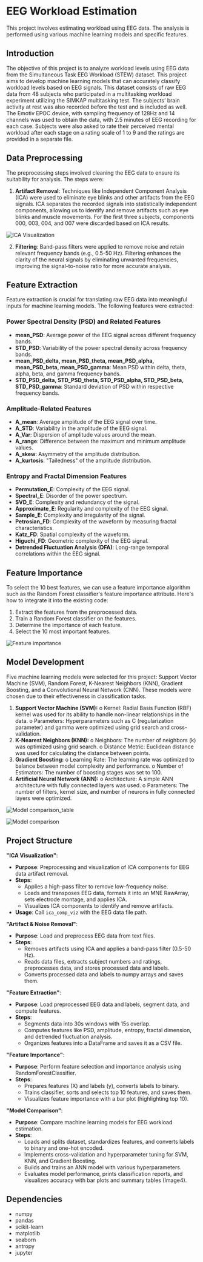 # EEG Workload Estimation
This project involves estimating workload using EEG data. The analysis is performed using various machine learning models and specific features.

## Introduction
The objective of this project is to analyze workload levels using EEG data from the Simultaneous Task EEG Workload (STEW) dataset. This project aims to develop machine learning models that can accurately classify workload levels based on EEG signals.
This dataset consists of raw EEG data from 48 subjects who participated in a multitasking workload experiment utilizing the SIMKAP multitasking test. The subjects’ brain activity at rest was also recorded before the test and is included as well. The Emotiv EPOC device, with sampling frequency of 128Hz and 14 channels was used to obtain the data, with 2.5 minutes of EEG recording for each case. Subjects were also asked to rate their perceived mental workload after each stage on a rating scale of 1 to 9 and the ratings are provided in a separate file.

## Data Preprocessing
The preprocessing steps involved cleaning the EEG data to ensure its suitability for analysis. The steps were:

1. **Artifact Removal**: Techniques like Independent Component Analysis (ICA) were used to eliminate eye blinks and other artifacts from the EEG signals. ICA separates the recorded signals into statistically independent components, allowing us to identify and remove artifacts such as eye blinks and muscle movements. For the first three subjects, components 000, 003, 004, and 007 were discarded based on ICA results.

![ICA Visualization](images/ICA%20Viz.png)

2. **Filtering**: Band-pass filters were applied to remove noise and retain relevant frequency bands (e.g., 0.5-50 Hz). Filtering enhances the clarity of the neural signals by eliminating unwanted frequencies, improving the signal-to-noise ratio for more accurate analysis.

## Feature Extraction
Feature extraction is crucial for translating raw EEG data into meaningful inputs for machine learning models. The following features were extracted:

### Power Spectral Density (PSD) and Related Features
- **mean_PSD**: Average power of the EEG signal across different frequency bands.
- **STD_PSD**: Variability of the power spectral density across frequency bands.
- **mean_PSD_delta, mean_PSD_theta, mean_PSD_alpha, mean_PSD_beta, mean_PSD_gamma**: Mean PSD within delta, theta, alpha, beta, and gamma frequency bands.
- **STD_PSD_delta, STD_PSD_theta, STD_PSD_alpha, STD_PSD_beta, STD_PSD_gamma**: Standard deviation of PSD within respective frequency bands.

### Amplitude-Related Features
- **A_mean**: Average amplitude of the EEG signal over time.
- **A_STD**: Variability in the amplitude of the EEG signal.
- **A_Var**: Dispersion of amplitude values around the mean.
- **A_range**: Difference between the maximum and minimum amplitude values.
- **A_skew**: Asymmetry of the amplitude distribution.
- **A_kurtosis**: "Tailedness" of the amplitude distribution.

### Entropy and Fractal Dimension Features
- **Permutation_E**: Complexity of the EEG signal.
- **Spectral_E**: Disorder of the power spectrum.
- **SVD_E**: Complexity and redundancy of the signal.
- **Approximate_E**: Regularity and complexity of the EEG signal.
- **Sample_E**: Complexity and irregularity of the signal.
- **Petrosian_FD**: Complexity of the waveform by measuring fractal characteristics.
- **Katz_FD**: Spatial complexity of the waveform.
- **Higuchi_FD**: Geometric complexity of the EEG signal.
- **Detrended Fluctuation Analysis (DFA)**: Long-range temporal correlations within the EEG signal.

## Feature Importance
To select the 10 best features, we can use a feature importance algorithm such as the Random Forest classifier's feature importance attribute. Here's how to integrate it into the existing code:
1.	Extract the features from the preprocessed data.
2.	Train a Random Forest classifier on the features.
3.	Determine the importance of each feature.
4.	Select the 10 most important features.

![Feature importance](images/Feature%20Importance.png)

## Model Development
Five machine learning models were selected for this project: Support Vector Machine (SVM), Random Forest, K-Nearest Neighbors (KNN), Gradient Boosting, and a Convolutional Neural Network (CNN). These models were chosen due to their effectiveness in classification tasks.
1.	**Support Vector Machine (SVM):**
o	Kernel: Radial Basis Function (RBF) kernel was used for its ability to handle non-linear relationships in the data.
o	Parameters: Hyperparameters such as C (regularization parameter) and gamma were optimized using grid search and cross-validation.
2.	**K-Nearest Neighbors (KNN):**
o	Neighbors: The number of neighbors (k) was optimized using grid search.
o	Distance Metric: Euclidean distance was used for calculating the distance between points.
3.	**Gradient Boosting:**
o	Learning Rate: The learning rate was optimized to balance between model complexity and performance.
o	Number of Estimators: The number of boosting stages was set to 100.
4.	**Artificial Neural Network (ANN):**
o	Architecture: A simple ANN architecture with fully connected layers was used.
o	Parameters: The number of filters, kernel size, and number of neurons in fully connected layers were optimized.

![Model comparison_table](images/Model%20Comparison_table.png)

![Model comparison](images/Model%20Comparison.png)

## Project Structure

**"ICA Visualization"**:
- **Purpose**: Preprocessing and visualization of ICA components for EEG data artifact removal.
- **Steps**:
  - Applies a high-pass filter to remove low-frequency noise.
  - Loads and transposes EEG data, formats it into an MNE RawArray, sets electrode montage, and applies ICA.
  - Visualizes ICA components to identify and remove artifacts.
- **Usage**: Call `ica_comp_viz` with the EEG data file path.

**"Artifact & Noise Removal"**:
- **Purpose**: Load and preprocess EEG data from text files.
- **Steps**:
  - Removes artifacts using ICA and applies a band-pass filter (0.5-50 Hz).
  - Reads data files, extracts subject numbers and ratings, preprocesses data, and stores processed data and labels.
  - Converts processed data and labels to numpy arrays and saves them.

**"Feature Extraction"**:
- **Purpose**: Load preprocessed EEG data and labels, segment data, and compute features.
- **Steps**:
  - Segments data into 30s windows with 15s overlap.
  - Computes features like PSD, amplitude, entropy, fractal dimension, and detrended fluctuation analysis.
  - Organizes features into a DataFrame and saves it as a CSV file.

**"Feature Importance"**:
- **Purpose**: Perform feature selection and importance analysis using RandomForestClassifier.
- **Steps**:
  - Prepares features (X) and labels (y), converts labels to binary.
  - Trains classifier, sorts and selects top 10 features, and saves them.
  - Visualizes feature importance with a bar plot (highlighting top 10).

**"Model Comparison"**:
- **Purpose**: Compare machine learning models for EEG workload estimation.
- **Steps**:
  - Loads and splits dataset, standardizes features, and converts labels to binary and one-hot encoded.
  - Implements cross-validation and hyperparameter tuning for SVM, KNN, and Gradient Boosting.
  - Builds and trains an ANN model with various hyperparameters.
  - Evaluates model performance, prints classification reports, and visualizes accuracy with bar plots and summary tables (Image4).


## Dependencies

- numpy
- pandas
- scikit-learn
- matplotlib
- seaborn
- antropy
- jupyter




